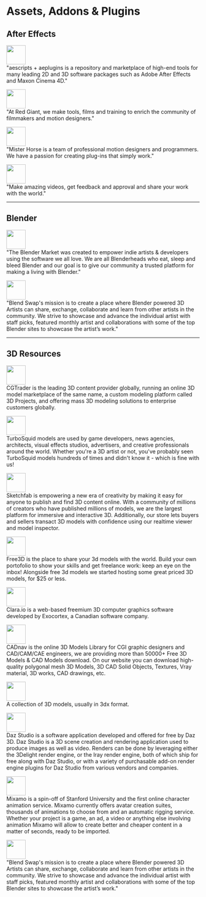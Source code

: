 Assets, Addons & Plugins
=============

## After Effects

<a href="https://aescripts.com/" target="_blank"><img src="https://aescripts.com/skin/frontend/default/pluginsio/images/logo.png" height="50"/></a>  
"aescripts + aeplugins is a repository and marketplace of high-end tools for many leading 2D and 3D software packages such as Adobe After Effects and Maxon Cinema 4D."


<a href="https://www.redgiant.com/" target="_blank"><img src="https://cache.redgiant.com/wp-assets/2017/09/20184822/RG_web_on_white-2.svg" height="50"/></a>  
"At Red Giant, we make tools, films and training to enrich the community of filmmakers and motion designers."


<a href="https://misterhorse.tv/" target="_blank"><img src="https://assets.misterhorse.tv/assets/logo_header-0556216b6621a30f16efd0967a3d7ddae3ce812560b85c999fef2ec1162790fc.png" height="50"/></a>  
"Mister Horse is a team of professional motion designers and programmers. We have a passion for creating plug-ins that simply work."


<a href="https://motionarray.com/" target="_blank"><img src="https://motionarray.com/assets/images/shared/logo@2x.png" height="50"/></a>  
"Make amazing videos, get feedback and approval and share your work with the world."

------
## Blender

<a href="https://blendermarket.com/" target="_blank"><img src="https://pbs.twimg.com/profile_images/446293248902832128/K5-qvhy3_400x400.png" height="50"/></a>  
"The Blender Market was created to empower indie artists & developers using the software we all love. We are all Blenderheads who eat, sleep and bleed Blender and our goal is to give our community a trusted platform for making a living with Blender."


<a href="https://www.blendswap.com/" target="_blank"><img src="https://pbs.twimg.com/profile_images/3161876486/8d66494d4937458b30bbff8ab06ea6ed_400x400.png" height="50"/></a>  
"Blend Swap's mission is to create a place where Blender powered 3D Artists can share, exchange, collaborate and learn from other artists in the community. We strive to showcase and advance the individual artist with staff picks, featured monthly artist and collaborations with some of the top Blender sites to showcase the artist’s work."

--------
## 3D Resources
<a href="https://www.cgtrader.com/" target="_blank"><img src="https://upload.wikimedia.org/wikipedia/commons/e/ef/CGTrader.png" height="50"/></a>  
CGTrader is the leading 3D content provider globally, running an online 3D model marketplace of the same name, a custom modeling platform called 3D Projects, and offering mass 3D modeling solutions to enterprise customers globally.


<a href="https://www.turbosquid.com/" target="_blank"><img src="https://static1.squarespace.com/static/55bbf921e4b09c9ffac44664/55ccb1e8e4b0a97dcef36a5d/55ccb23ee4b0a97dcef371c0/1439478494234/Turbosquid.jpg" height="50"/></a>  
TurboSquid models are used by game developers, news agencies, architects, visual effects studios, advertisers, and creative professionals around the world. Whether you're a 3D artist or not, you've probably seen TurboSquid models hundreds of times and didn't know it - which is fine with us!

<a href="https://sketchfab.com/models?date=week&features=downloadable&sort_by=-likeCount" target="_blank"><img src="https://static.sketchfab.com/img/press/logos/logo.png" height="50"/></a>  
Sketchfab is empowering a new era of creativity by making it easy for anyone to publish and find 3D content online. With a community of millions of creators who have published millions of models, we are the largest platform for immersive and interactive 3D. Additionally, our store lets buyers and sellers transact 3D models with confidence using our realtime viewer and model inspector.


<a href="https://free3d.com/" target="_blank"><img src="https://www.pixelslogodesign.com/blog/wp-content/uploads/2018/01/sculpteo-3D-300x300.jpg" height="50"/></a>  
Free3D is the place to share your 3d models with the world. Build your own portofolio to show your skills and get freelance work: keep an eye on the inbox! Alongside free 3d models we started hosting some great priced 3D models, for $25 or less.


<a href="https://clara.io/library" target="_blank"><img src="https://clara.io/img/ClaraLogo.png" height="50"/></a>  
Clara.io is a web-based freemium 3D computer graphics software developed by Exocortex, a Canadian software company.


<a href="http://www.cadnav.com/3d-models/" target="_blank"><img src="http://static.cadnav.com/v3/logo.png" height="50"/></a>  
CADnav is the online 3D Models Library for CGI graphic designers and CAD/CAM/CAE engineers, we are providing more than 50000+ Free 3D Models & CAD Models download. On our website you can download high-quality polygonal mesh 3D Models, 3D CAD Solid Objects, Textures, Vray material, 3D works, CAD drawings, etc.


<a href="https://archive3d.net/" target="_blank"><img src="http://www.userlogos.org/files/logos/max0ne/Archive3d.png" height="50"/></a>  
A collection of 3D models, usually in 3dx format.


<a href="https://www.daz3d.com/" target="_blank"><img src="http://hanatemplate.com/images/best-free-graphics-software-1.png" height="50"/></a>  
Daz Studio is a software application developed and offered for free by Daz 3D. Daz Studio is a 3D scene creation and rendering application used to produce images as well as video. Renders can be done by leveraging either the 3Delight render engine, or the Iray render engine, both of which ship for free along with Daz Studio, or with a variety of purchasable add-on render engine plugins for Daz Studio from various vendors and companies.


<a href="https://www.mixamo.com/#/" target="_blank"><img src="https://d1xfgk3mh635yx.cloudfront.net/sites/default/files/styles/inline_medium/public/image/featured/1024446-mixamo-2.0-now-available.jpg?itok=R06iBt7p" height="50"/></a>  
Mixamo is a spin-off of Stanford University and the first online character animation service. Mixamo currently offers avatar creation suites, thousands of animations to choose from and an automatic rigging service. Whether your project is a game, an ad, a video or anything else involving animation Mixamo will allow to create better and cheaper content in a matter of seconds, ready to be imported.


<a href="https://www.blendswap.com/" target="_blank"><img src="https://pbs.twimg.com/profile_images/3161876486/8d66494d4937458b30bbff8ab06ea6ed_400x400.png" height="50"/></a>  
"Blend Swap's mission is to create a place where Blender powered 3D Artists can share, exchange, collaborate and learn from other artists in the community. We strive to showcase and advance the individual artist with staff picks, featured monthly artist and collaborations with some of the top Blender sites to showcase the artist’s work."
